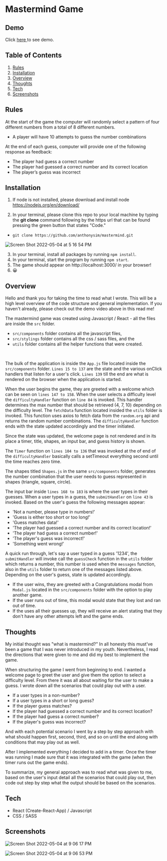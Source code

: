 # Mastermind Game

## Demo

<span>Click</span>
<a target="_blank" href="https://drive.google.com/file/d/1NLoRm0B9ueeeHNVasq6o5gWarWf4S_Uj/view?usp=sharing">here
</a>
<span>to see demo.</span>
<br/>

## Table of Contents

1. [Rules](#Rules)
2. [Installation](#Installation)
3. [Overview](#Overview)
4. [Thoughts](#Thoughts)
5. [Tech](#Tech)
6. [Screenshots](#Screenshots)

## Rules

At the start of the game the computer will randomly select a pattern of four different
numbers from a total of 8 different numbers.

- A player will have 10 attempts to guess the number combinations

At the end of each guess, computer will provide one of the following response
as feedback:

- The player had guess a correct number
- The player had guessed a correct number and its correct location
- The player’s guess was incorrect

## Installation

1) If node is not installed, please download and install node https://nodejs.org/en/download/

2) In your terminal, please clone this repo to your local machine by typing the **git clone** command
following by the https url that can be found pressing the green button that states "Code."

- ```git clone https://github.com/anthonysim/mastermind.git```

![Screen Shot 2022-05-04 at 5 16 54 PM](https://user-images.githubusercontent.com/31682285/166847133-6e476c89-c8a7-4476-9267-d266815b66d2.png)

3) In your terminal, install all packages by running ```npm install```.
4) In your terminal, start the program by running ```npm start```.
5) The game should appear on http://localhost:3000/ in your browser!
6) 😀

## Overview

Hello and thank you for taking the time to read what I wrote. This will be a high level overview of the code structure and general implementation. If you haven't already, please check out the demo video above in this read me!

The mastermind game was created using Javascript / React - all the files are inside the ```src``` folder.

- ```src/components``` folder contains all the javascript files,
- ```src/stylings``` folder contains all the css / sass files, and the
- ```utils``` folder contains all the helper functions that were created.

<br/>

The bulk of the application is inside the ```App.js``` file located inside the ```src/components``` folder. ```Lines 15 to 137``` are the state and the various onClick handlers that listen for a user's click. ```Lines 139``` till the end are what is rendered on the browser when the application is started.


When the user begins the game, they are greeted with a welcome which can be seen on ```lines 147 to 158```. When the user selects a difficulty level the ```difficultyHandler``` function on ```line 84``` is invoked. This handler determines the max number that should be retrieved (4, 7, 10) depending on the difficulty level. The ```fetchData``` function located insided the ```utils``` folder is invoked. This function uses axios to fetch data from the ```random.org``` api and returns the random number combinations. The ```difficultyHandler``` function ends with the state updated accordingly and the timer initiated.

Since the state was updated, the welcome page is not rendered  and in its place a timer, title, shapes, an input bar, and guess history is shown.

The ```Timer``` function on ```lines 104 to 136``` that was invoked at the of end of the ```difficultyHandler``` basically calls a setTimeout everything second until the time reaches zero time.

The shapes titled ```Shapes.js``` in the same ```src/components``` folder, generates the number combination that the user needs to guess represented in shapes (triangle, square, circle).

The input bar inside ```lines 168 to 183``` is where the user types in their guesses. When a user types in a guess, the ```submitHandler``` on ```line 43``` is invoked. Based on the user's guess the following messages appear:

- 'Not a number, please type in numbers!'
- 'Guess is either too short or too long!'
- 'Guess matches data!'
- 'The player had guessed a correct number and its correct location!'
- 'The player had guess a correct number!'
- 'The player's guess was incorrect!'
- 'Something went wrong!'

A quick run through, let's say a user typed in a guess '1234', the ```submitHandler``` will invoke call the ```guessCheck``` function in the ```utils``` folder which returns a number, this number is used when the ```messages``` function, also in the ```utils``` folder to return one of the messages listed above. Depending on the user's guess, state is updated accordingly.

- If the user wins, they are greeted with a Congratulations modal from ```Modal.js``` located in the ```src/components``` folder with the option to play another game.
- If the user runs out of time, this modal would state that they lost and ran out of time.
- If the uses all their guesses up, they will receive an alert stating that they don't have any other attempts left and the game ends.

## Thoughts

My initial thought was "what is mastermind?" In all honesty this must've been a game that I was never introduced in my youth. Nevertheless, I read the directions that were given to me and did my best to implement the game.

When structuring the game I went from beginning to end. I wanted a welcome page to greet the user and give them the option to select a difficulty level. From there it was all about waiting for the user to make a guess. I wrote down all the scenarios that could play out with a user.

- If a user types in a non-number?
- If a user types in a short or long guess?
- If the player guess matches?
- If the player had guessed a correct number and its correct location?
- If the player had guess a correct number?
- If the player's guess was incorrect?

And with each potential scenario I went by a step by step approach with what should happen first, second, third, and so on until the end along with conditions that may play out as well.

After I implemented everything I decided to add in a timer. Once the timer was running I made sure that it was integrated with the game (when the timer runs out the game ends).

To summarize, my general approach was to read what was given to me, based on the user's input detail all the scenarios that could play out, then code out step by step what the output should be based on the scenarios.

## Tech

- React (Create-React-App) / Javascript
- CSS / SASS

## Screenshots

![Screen Shot 2022-05-04 at 9 06 17 PM](https://user-images.githubusercontent.com/31682285/166862414-c2c59e4e-f8fc-4be5-a173-ff68c3a2cb10.png)

![Screen Shot 2022-05-04 at 9 06 53 PM](https://user-images.githubusercontent.com/31682285/166862416-062edef6-c5b0-4edf-b381-ae6c4b20ce67.png)
